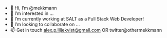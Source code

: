 - 👋 Hi, I’m @mekkmann
- 👀 I’m interested in ...
- 🌱 I’m currently working at SALT as a Full Stack Web Developer!
- 💞️ I’m looking to collaborate on ...
- 📫 Get in touch alex.p.liljekvist@gmail.com OR twitter@othermekkmann

<!---
mekkmann/mekkmann is a ✨ special ✨ repository because its `README.md` (this file) appears on your GitHub profile.
You can click the Preview link to take a look at your changes.
--->
